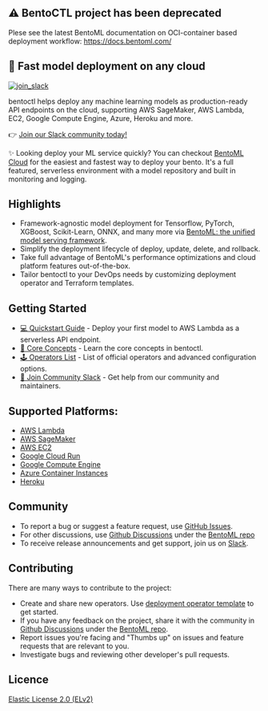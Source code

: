## ⚠️ BentoCTL project has been deprecated

Plese see the latest BentoML documentation on OCI-container based deployment workflow: https://docs.bentoml.com/

## 🚀 Fast model deployment on any cloud



[![join_slack](https://badgen.net/badge/Join/Community%20Slack/cyan?icon=slack&style=flat-square)](https://join.slack.bentoml.org)

bentoctl helps deploy any machine learning models as production-ready API endpoints on the cloud, supporting AWS SageMaker, AWS Lambda, EC2, Google Compute Engine, Azure, Heroku and more.

👉 [Join our Slack community today!](https://l.bentoml.com/join-slack)

✨ Looking deploy your ML service quickly? You can checkout [BentoML Cloud](https://www.bentoml.com/bentoml-cloud/)
for the easiest and fastest way to deploy your bento. It's a full featured, serverless environment with a model repository and built in monitoring and logging.


## Highlights

* Framework-agnostic model deployment for Tensorflow, PyTorch, XGBoost, Scikit-Learn, ONNX, and many more via
 [BentoML: the unified model serving framework](https://github.com/bentoml/bentoml).
* Simplify the deployment lifecycle of deploy, update, delete, and rollback.
* Take full advantage of BentoML's performance optimizations and cloud platform features out-of-the-box.
* Tailor bentoctl to your DevOps needs by customizing deployment operator and Terraform templates.


## Getting Started

- [💻 Quickstart Guide](./docs/quickstart.md) - Deploy your first model to AWS Lambda as a serverless API endpoint.
- [📖 Core Concepts](./docs/core-concepts.md) - Learn the core concepts in bentoctl.
- [🕹️ Operators List](./docs/operator-list.md) - List of official operators and advanced configuration options.
- [💬 Join Community Slack](https://l.linklyhq.com/l/ktPp) - Get help from our community and maintainers.


## Supported Platforms:

* [AWS Lambda](https://github.com/bentoml/aws-lambda-deploy)
* [AWS SageMaker](https://github.com/bentoml/aws-sagemaker-deploy)
* [AWS EC2](https://github.com/bentoml/aws-ec2-deploy)
* [Google Cloud Run](https://github.com/bentoml/google-cloud-run-deploy)
* [Google Compute Engine](https://github.com/bentoml/google-compute-engine-deploy)
* [Azure Container Instances](https://github.com/bentoml/azure-container-instances-deploy)
* [Heroku](https://github.com/bentoml/heroku-deploy)


## Community

- To report a bug or suggest a feature request, use [GitHub Issues](https://github.com/bentoml/bentoctl/issues/new/choose).
- For other discussions, use [Github Discussions](https://github.com/bentoml/BentoML/discussions) under the [BentoML repo](https://github.com/bentoml/BentoML/)
- To receive release announcements and get support, join us on [Slack](http://join.slack.bentoml.org).


## Contributing

There are many ways to contribute to the project:

- Create and share new operators. Use [deployment operator template](https://github.com/bentoml/bentoctl-operator-template) to get started.
- If you have any feedback on the project, share it with the community in [Github Discussions](https://github.com/bentoml/BentoML/discussions) under the [BentoML repo](https://github.com/bentoml/BentoML/).
- Report issues you're facing and "Thumbs up" on issues and feature requests that are relevant to you.
- Investigate bugs and reviewing other developer's pull requests.


## Licence

[Elastic License 2.0 (ELv2)](https://github.com/bentoml/bentoctl/blob/main/LICENSE.md)
